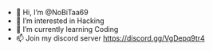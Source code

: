 - 👋 Hi, I’m @NoBiTaa69
- 👀 I’m interested in Hacking
- 🌱 I’m currently learning Coding
- 📫  Join my discord server https://discord.gg/VgDepq9tr4 

<!---
NoBiTaa69/NoBiTaa69 is a ✨ special ✨ repository because its `README.md` (this file) appears on your GitHub profile.
You can click the Preview link to take a look at your changes.
--->
